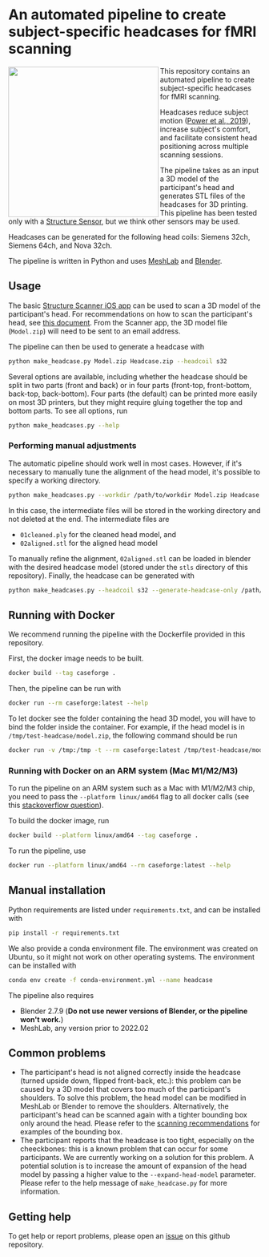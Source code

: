 # An automated pipeline to create subject-specific headcases for fMRI scanning

<img align="left" src="docs/headcase-image.jpg" width=300/>
This repository contains an automated pipeline to create subject-specific headcases for fMRI scanning. 

Headcases reduce subject motion (<a href="https://pubmed.ncbi.nlm.nih.gov/30639840/">Power et al., 2019</a>), increase subject's comfort, and facilitate consistent head positioning across multiple scanning sessions. 

The pipeline takes as an input a 3D model of the participant's head and generates STL files of the headcases for 3D printing. This pipeline has been  tested only with a [Structure Sensor](https://structure.io/structure-sensor-pro), but we think other sensors may be used.

Headcases can be generated for the following head coils: Siemens 32ch, Siemens 64ch, and Nova 32ch.

The pipeline is written in Python and uses [MeshLab](https://www.meshlab.net/) and [Blender](https://www.blender.org/). 
<br clear="left">

## Usage

The basic [Structure Scanner iOS app](https://apps.apple.com/us/app/scanner-structure-sdk/id891169722) can be used to scan a 3D model of the participant's head. For recommendations on how to scan the participant's head, see [this document](docs/glab_headcase_pipeline.md). From the Scanner app, the 3D model file (`Model.zip`) will need to be sent to an email address.

The pipeline can then be used to generate a headcase with

```bash
python make_headcase.py Model.zip Headcase.zip --headcoil s32
```

Several options are available, including whether the headcase should be split in two parts (front and back) or in four parts (front-top, front-bottom, back-top, back-bottom). Four parts (the default) can be printed more easily on most 3D printers, but they might require gluing together the top and bottom parts. To see all options, run

```bash
python make_headcases.py --help
```

### Performing manual adjustments
The automatic pipeline should work well in most cases. However, if it's necessary to manually tune the alignment of the head model, it's possible to specify a working directory.

```bash
python make_headcases.py --workdir /path/to/workdir Model.zip Headcase.zip --headcoil s32
```

In this case, the intermediate files will be stored in the working directory and not deleted at the end. The intermediate files are 
- `01cleaned.ply` for the cleaned head model, and 
- `02aligned.stl` for the aligned head model

To manually refine the alignment, `02aligned.stl` can be loaded in blender with the desired headcase model (stored under the `stls` directory of this repository).
Finally, the headcase can be generated with

```bash
python make_headcases.py --headcoil s32 --generate-headcase-only /path/to/workdir/02aligned.stl Headcase.zip
```

## Running with Docker

We recommend running the pipeline with the Dockerfile provided in this repository.

First, the docker image needs to be built.

```bash
docker build --tag caseforge .
```

Then, the pipeline can be run with

```bash
docker run --rm caseforge:latest --help
```

To let docker see the folder containing the head 3D model, you will have to bind the folder inside the container. For example, if the head model is in `/tmp/test-headcase/model.zip`, the following command should be run

```bash
docker run -v /tmp:/tmp -t --rm caseforge:latest /tmp/test-headcase/model.zip /tmp/test-headcase/case.zip
```

### Running with Docker on an ARM system (Mac M1/M2/M3)

To run the pipeline on an ARM system such as a Mac with M1/M2/M3 chip, you need to pass the `--platform linux/amd64` flag to all docker calls (see this [stackoverflow question](https://stackoverflow.com/questions/71040681/qemu-x86-64-could-not-open-lib64-ld-linux-x86-64-so-2-no-such-file-or-direc)). 

To build the docker image, run

```bash
docker build --platform linux/amd64 --tag caseforge .
```

To run the pipeline, use

```bash
docker run --platform linux/amd64 --rm caseforge:latest --help
```


## Manual installation

Python requirements are listed under `requirements.txt`, and can be installed with

```bash
pip install -r requirements.txt
```

We also provide a conda environment file. The environment was created on Ubuntu, so it might not work on other operating systems. 
The environment can be installed with 

```bash
conda env create -f conda-environment.yml --name headcase
```

The pipeline also requires

- Blender 2.7.9 (**Do not use newer versions of Blender, or the pipeline won't work.**)
- MeshLab, any version prior to 2022.02

## Common problems

- The participant's head is not aligned correctly inside the headcase (turned upside down, flipped front-back, etc.): this problem can be caused by a 3D model that covers too much of the participant's shoulders. To solve this problem, the head model can be modified in MeshLab or Blender to remove the shoulders. Alternatively, the participant's head can be scanned again with a tighter bounding box only around the head. Please refer to the [scanning recommendations](docs/glab_headcase_pipeline.md) for examples of the bounding box.
- The participant reports that the headcase is too tight, especially on the cheeckbones: this is a known problem that can occur for some participants. We are currently working on a solution for this problem. A potential solution is to increase the amount of expansion of the head model by passing a higher value to the `--expand-head-model` parameter. Please refer to the help message of `make_headcase.py` for more information.

## Getting help

To get help or report problems, please open an [issue](https://github.com/gallantlab/headcase-pipeline/issues) on this github repository.
